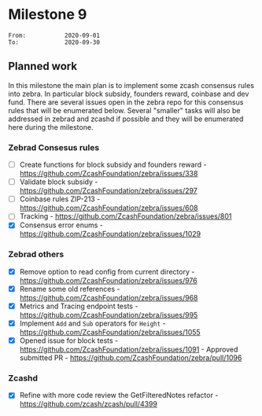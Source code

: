 # Milestone 9

```
From:           2020-09-01
To:             2020-09-30
```

## Planned work

In this milestone the main plan is to implement some zcash consensus rules into zebra. In particular block subsidy, founders reward, coinbase and dev fund. There are several issues open in the zebra repo for this consensus rules that will be enumerated below. Several "smaller" tasks will also be addressed in zebrad and zcashd if possible and they will be enumerated here during the milestone.

### Zebrad Consesus rules

- [ ] Create functions for block subsidy and founders reward - https://github.com/ZcashFoundation/zebra/issues/338
- [ ] Validate block subsidy - https://github.com/ZcashFoundation/zebra/issues/297
- [ ] Coinbase rules ZIP-213 - https://github.com/ZcashFoundation/zebra/issues/608
- [ ] Tracking - https://github.com/ZcashFoundation/zebra/issues/801
- [x] Consensus error enums - https://github.com/ZcashFoundation/zebra/issues/1029

### Zebrad others

- [x] Remove option to read config from current directory - https://github.com/ZcashFoundation/zebra/issues/976
- [x] Rename some old references - https://github.com/ZcashFoundation/zebra/issues/968
- [x] Metrics and Tracing endpoint tests - https://github.com/ZcashFoundation/zebra/issues/995
- [x] Implement `Add` and `Sub` operators for `Height` - https://github.com/ZcashFoundation/zebra/issues/1055
- [x] Opened issue for block tests - https://github.com/ZcashFoundation/zebra/issues/1091 - Approved submitted PR - https://github.com/ZcashFoundation/zebra/pull/1096

### Zcashd

- [x] Refine with more code review the GetFilteredNotes refactor - https://github.com/zcash/zcash/pull/4399 
